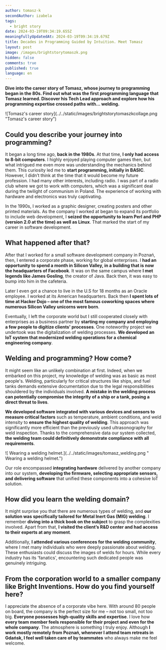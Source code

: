 ```yaml
---
author: tomasz-k
secondAuthor: izabela
tags:
  - bright story
date: 2024-03-19T09:34:19.655Z
meaningfullyUpdatedAt: 2024-03-19T09:34:19.679Z
title: Decades in Programming Guided by Intuition. Meet Tomasz
layout: post
image: /images/brightstorytomaszk.png
hidden: false
comments: true
published: true
language: en
---
```

**Dive into the career story of Tomasz, whose journey to programming began in the 80s. Find out what was the first programming language that Tomasz learned. Discover his Tech Lead approach and explore how his programming expertise crossed paths with… welding.**

<div className="image">![Tomasz's career story](../../static/images/brightstorytomaszkcollage.png "Tomasz's career story")</div>

## Could you describe your journey into programming?

It began a long time ago, **back in the 1980s**. At that time, **I only had access to 8-bit computers**. I highly enjoyed playing computer games then, but what intrigued me even more was understanding the mechanics behind them. This curiosity led me to **start programming, initially in BASIC**. However, I didn’t think at the time that it would become my future profession. I had many other interests, including radio. I was part of a radio club where we got to work with computers, which was a significant deal during the twilight of communism in Poland. The experience of working with hardware and electronics was truly captivating.

In the 1990s, I worked as a graphic designer, creating posters and other printed materials. As the company I worked at began to expand its portfolio to include web development, I **seized the opportunity to learn Perl and PHP (version 2.0 at the time) as well as Linux**. That marked the start of my career in software development.

## What happened after that?

After that I worked for a small software development company in Poznań, then, I entered a corporate phase, working for global enterprises. I **had an opportunity to spend a month in Silicon Valley, in a building that is now the headquarters of Facebook**. It was on the same campus where **I met legends like James Gosling**, the creator of Java. Back then, it was easy to bump into him in the cafeteria.

Later I even got a chance to live in the U.S for 18 months as an Oracle employee. I worked at its American headquarters. Back then **I spent lots of time at Hacker Dojo – one of the most famous coworking spaces where numerous Silicon Valley unicorns were born**.

Eventually, I left the corporate world but I still cooperated closely with enterprises as a business partner by **starting my company and employing a few people to digitize clients' processes**. One noteworthy project we undertook was the digitalization of welding processes. **We developed an IoT system that modernized welding operations for a chemical engineering company**.

## Welding and programming? How come?

It might seem like an unlikely combination at first. Indeed, when we embarked on this project, my knowledge of welding was as basic as most people's. Welding, particularly for critical structures like ships, and fuel tanks demands extensive documentation due to the legal responsibilities shouldered by the individuals involved. **A mistake in the welding process can potentially compromise the integrity of a ship or a tank, posing a direct threat to lives**. 

**We developed software integrated with various devices and sensors to measure critical factors** such as temperature, ambient conditions, and weld intensity to **ensure the highest quality of welding**. This approach was significantly more efficient than the previously used ultrasonography for weld inspection. Thanks to the comprehensive data our system collected, **the welding team could definitively demonstrate compliance with all requirements**.

<div className="image">![ Wearing a welding helmet.](../../static/images/tomasz_welding.png " Wearing a welding helmet.")</div>

Our role encompassed **integrating hardware** delivered by another company into our system, **developing the firmware, selecting appropriate sensors, and delivering software** that unified these components into a cohesive IoT solution.

## How did you learn the welding domain?

It might surprise you that there are numerous types of welding, and **our solution was specifically tailored for Metal Inert Gas (MIG) welding**. I remember **diving into a thick book on the subject** to grasp the complexities involved. Apart from that, **I visited the client’s R&D center and had access to their experts at any moment**. 

Additionally, **I attended various conferences for the welding community**, where I met many individuals who were deeply passionate about welding. These enthusiasts could discuss the images of welds for hours. While every industry has its 'fanatics', encountering such dedicated people was genuinely intriguing.

## From the corporation world to a smaller company like Bright Inventions. How do you find yourself here?

I appreciate the absence of a corporate vibe here. With around 80 people on board, the company is the perfect size for me – not too small, not too big. **Everyone possesses high-quality skills and expertise**. I love how **every team member feels responsible for their project and even for the whole company**. The atmosphere is something I truly enjoy. Although **I work mostly remotely from Poznań, whenever I attend team retreats in Gdańsk, I feel well taken care of by teammates** who always make me feel welcome.